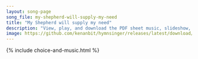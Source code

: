 ```yaml
---
layout: song-page
song_file: my-shepherd-will-supply-my-need
title: "My Shepherd will supply my need"
description: "View, play, and download the PDF sheet music, slideshow, and audio. Lyrics: My Shepherd will supply my need; most holy is your name. In pastures fresh you make me feed, beside the living stream. You bring my wand'ring spirit b... english christian 4part chords"
image: https://github.com/kenanbit/hymnsinger/releases/latest/download/my-shepherd-will-supply-my-need-trad.png
---
```


{% include choice-and-music.html %}